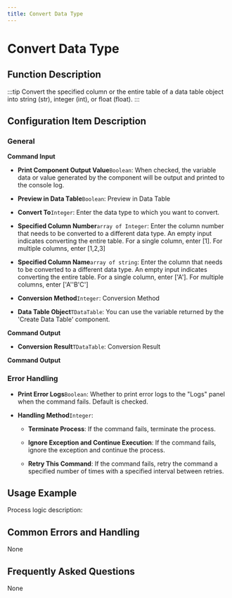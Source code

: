 ```yaml
---
title: Convert Data Type
---
```


# Convert Data Type

## Function Description

:::tip 
Convert the specified column or the entire table of a data table object into string (str), integer (int), or float (float).
:::

## Configuration Item Description

### General

**Command Input**

- **Print Component Output Value**`Boolean`: When checked, the variable data or value generated by the component will be output and printed to the console log.

- **Preview in Data Table**`Boolean`: Preview in Data Table

- **Convert To**`Integer`: Enter the data type to which you want to convert.

- **Specified Column Number**`array of Integer`: Enter the column number that needs to be converted to a different data type. An empty input indicates converting the entire table. For a single column, enter [1]. For multiple columns, enter [1,2,3]

- **Specified Column Name**`array of string`: Enter the column that needs to be converted to a different data type. An empty input indicates converting the entire table. For a single column, enter ['A']. For multiple columns, enter ['A''B'C']

- **Conversion Method**`Integer`: Conversion Method

- **Data Table Object**`TDataTable`: You can use the variable returned by the 'Create Data Table' component.


**Command Output**

- **Conversion Result**`TDataTable`: Conversion Result


**Command Output**

### Error Handling

- **Print Error Logs**`Boolean`: Whether to print error logs to the "Logs" panel when the command fails. Default is checked. 

- **Handling Method**`Integer`:

    - **Terminate Process**: If the command fails, terminate the process.

    - **Ignore Exception and Continue Execution**: If the command fails, ignore the exception and continue the process.

    - **Retry This Command**: If the command fails, retry the command a specified number of times with a specified interval between retries.

## Usage Example

Process logic description:

## Common Errors and Handling

None

## Frequently Asked Questions

None

